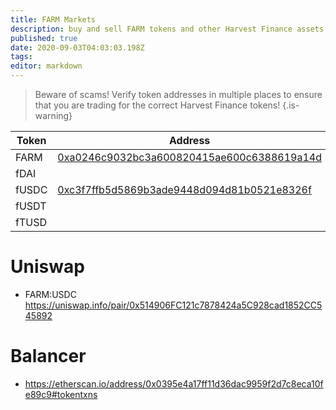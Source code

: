 ```yaml
---
title: FARM Markets
description: buy and sell FARM tokens and other Harvest Finance assets
published: true
date: 2020-09-03T04:03:03.198Z
tags: 
editor: markdown
---
```


> Beware of scams! Verify token addresses in multiple places to ensure that you are trading for the correct Harvest Finance tokens!
{.is-warning}


| Token | Address |
|-------|---------|
| FARM  | [0xa0246c9032bc3a600820415ae600c6388619a14d][es-farm] |
| fDAI  |  |
| fUSDC | [0xc3f7ffb5d5869b3ade9448d094d81b0521e8326f][es-fusdc]|
| fUSDT | | 
| fTUSD | |

# Uniswap

- FARM:USDC https://uniswap.info/pair/0x514906FC121c7878424a5C928cad1852CC545892

# Balancer

- https://etherscan.io/address/0x0395e4a17ff11d36dac9959f2d7c8eca10fe89c9#tokentxns



[es-farm]: https://etherscan.io/token/0xa0246c9032bc3a600820415ae600c6388619a14d
[es-fusdc]: https://etherscan.io/token/0xc3f7ffb5d5869b3ade9448d094d81b0521e8326f